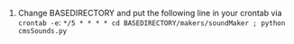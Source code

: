 1) Change BASEDIRECTORY and put the following line in your crontab via `crontab -e`:
```*/5 * * * * cd BASEDIRECTORY/makers/soundMaker ; python cmsSounds.py```
